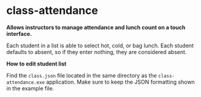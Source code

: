 # class-attendance

**Allows instructors to manage attendance and lunch count on a touch interface.**

Each student in a list is able to select hot, cold, or bag lunch. 
Each student defaults to absent, so if they enter nothing, they are considered absent.

**How to edit student list**

Find the `class.json` file located in the same directory as the `class-attendance.exe` application. 
Make sure to keep the JSON formatting shown in the example file.
